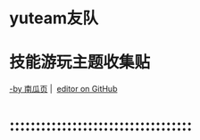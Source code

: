 # yuteam友队
# 技能游玩主题收集贴
[-by 南瓜页](https://myngy.github.io/)  |  [editor on GitHub](https://github.com/myio/myio.github.io/edit/master/README.md)
# :::::::::::::::::::::::::::::::::::
